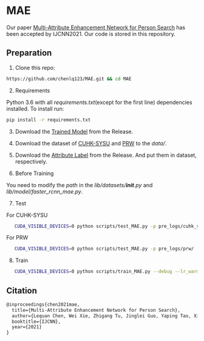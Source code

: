 # MAE

Our paper [Multi-Attribute Enhancement Network for Person Search](https://arxiv.org/ftp/arxiv/papers/2102/2102.07968.pdf) has been accepted by IJCNN2021. Our code is stored in this repository.

## Preparation
  
  
  1. Clone this repo:
  
   ```bash
  https://github.com/chenlq123/MAE.git && cd MAE
   ```
  
  
  2. Requirements
  
  Python 3.6 with all *requirements.txt*(except for the first line) dependencies installed. To install run:

   ```bash
  pip install -r requirements.txt
   ```
  
  
  
  3. Download the [Trained Model](https://github.com/chenlq123/MAE/releases/download/v1.0/pre_train.zip) from the Release.
  
  
  
  4. Download the dataset of [CUHK-SYSU](https://github.com/ShuangLI59/person_search) and [PRW](https://github.com/liangzheng06/PRW-baseline) to the *data/*.
  
  
  
  5. Download the [Attribute Label](https://github.com/chenlq123/MAE/releases/download/a1.0/Attribute.Label.zip) from the Release. And put them in dataset, respectively.
  
  
  6. Before Training
  
  You need to modify the *path* in the *lib/datasets/__init__.py* and *lib/model/faster_rcnn_mae.py*.
  
  
  
  7. Test
  
  
  For CUHK-SYSU


   ```bash
      CUDA_VISIBLE_DEVICES=0 python scripts/test_MAE.py -p pre_logs/cuhk_sysu/
   ```


  For PRW
  
  
   ```bash
      CUDA_VISIBLE_DEVICES=0 python scripts/test_MAE.py -p pre_logs/prw/  --dataset PRW
   ```
  
  
  8. Train


   ```bash
      CUDA_VISIBLE_DEVICES=0 python scripts/train_MAE.py --debug --lr_warm_up -p ./logs/ --batch_size 2 --nw 2 --w_RCNN_loss_bbox 10.0 --epochs 22 --lr 0.003 --lr_decay_step 8
   ```
  
  
  
  
  
## Citation

```latex
@inproceedings{chen2021mae,
  title={Multi-Attribute Enhancement Network for Person Search},
  author={Lequan Chen, Wei Xie, Zhigang Tu, Jinglei Guo, Yaping Tao, Xinming Wang},
  booktitle={IJCNN},
  year={2021}
}
```
